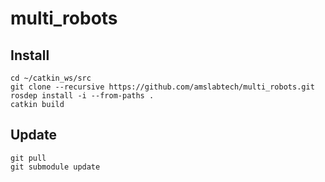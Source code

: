 # multi_robots

## Install
```
cd ~/catkin_ws/src
git clone --recursive https://github.com/amslabtech/multi_robots.git
rosdep install -i --from-paths .
catkin build
```

## Update
```
git pull
git submodule update
```
